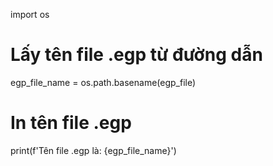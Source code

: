 import os

# Lấy tên file .egp từ đường dẫn
egp_file_name = os.path.basename(egp_file)

# In tên file .egp
print(f'Tên file .egp là: {egp_file_name}')

